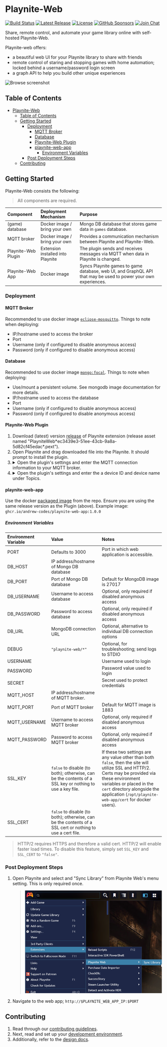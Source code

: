# Playnite-Web

[![Build Status](https://github.com/andrew-codes/playnite-web/actions/workflows/main.yml/badge.svg)](https://github.com/andrew-codes/playnite-web/actions/workflows/main.yml)
[![Latest Release](https://img.shields.io/github/v/release/andrew-codes/playnite-web)](https://github.com/andrew-codes/playnite-web/releases/latest)
[![License](https://img.shields.io/github/license/andrew-codes/playnite-web)](https://github.com/andrew-codes/playnite-web?tab=AGPL-3.0-1-ov-file#readme)
[![GitHub Sponsors](https://img.shields.io/github/sponsors/andrew-codes)](https://github.com/sponsors/andrew-codes)
[![Join Chat](https://img.shields.io/badge/dynamic/json?url=https%3A%2F%2Fmatrix.org%2F_matrix%2Fclient%2Funstable%2Fim.nheko.summary%2Fsummary%2F%2523playnite-web%3Agitter.im&query=num_joined_members&label=Chat%20Members)](https://matrix.to/#/#playnite-web:gitter.im)

Share, remote control, and automate your game library online with self-hosted Playnite-Web.

Playnite-web offers:

- a beautiful web UI for your Playnite library to share with friends
- remote control of staring and stopping games with home automation; locked behind a username/password login screen
- a graph API to help you build other unique experiences

![Browse screenshot](docs/assets/images/browse-screenshot.png)

## Table of Contents

- [Playnite-Web](#playnite-web)
  - [Table of Contents](#table-of-contents)
  - [Getting Started](#getting-started)
    - [Deployment](#deployment)
      - [MQTT Broker](#mqtt-broker)
      - [Database](#database)
      - [Playnite-Web Plugin](#playnite-web-plugin)
      - [playnite-web-app](#playnite-web-app)
        - [Environment Variables](#environment-variables)
    - [Post Deployment Steps](#post-deployment-steps)
  - [Contributing](#contributing)

## Getting Started

Playnite-Web consists the following:

> All components are required.

| Component           | Deployment Mechanism              | Purpose                                                                                                        |
| :------------------ | :-------------------------------- | :------------------------------------------------------------------------------------------------------------- |
| (game) database     | Docker image / bring your own     | Mongo DB database that stores game data in `games` database.                                                   |
| MQTT broker         | Docker image / bring your own     | Provides a communication mechanism between Playnite and Playnite-Web.                                          |
| Playnite-Web Plugin | Extension installed into Playnite | The plugin sends and receives messages via MQTT when data in Playnite is changed.                              |
| Playnite-Web App    | Docker image                      | Syncs Playnite games to game database, web UI, and GraphQL API that may be used to power your own experiences. |

### Deployment

#### MQTT Broker

Recommended to use docker image [`eclipse-mosquitto`](https://hub.docker.com/_/eclipse-mosquitto/). Things to note when deploying:

- IP/hostname used to access the broker
- Port
- Username (only if configured to disable anonymous access)
- Password (only if configured to disable anonymous access)

#### Database

Recommended to use docker image [`mongo:focal`](https://hub.docker.com/_/mongo/). Things to note when deploying:

- Use/mount a persistent volume. See mongodb image documentation for more details.
- IP/hostname used to access the database
- Port
- Username (only if configured to disable anonymous access)
- Password (only if configured to disable anonymous access)

#### Playnite-Web Plugin

1. Download (latest) version [release](https://github.com/andrew-codes/playnite-web/releases) of Playnite extension (release asset named "PlayniteWeb\*ec3439e3-51ee-43cb-9a8a-5d82cf45edac\*.pext").
1. Open Playnite and drag downloaded file into the Playnite. It should prompt to install the plugin.
1. <details><summary>Open the plugin's settings and enter the MQTT connection information to your MQTT broker.</summary>
      > ![Mqtt connection settings screenshot](docs/assets/images/mqtt-connection-screenshot.png)
   </details>
1. <details><summary>Open the plugin's settings and enter the a device ID and device name under Topics.</summary>
   > ![Topics settings screenshot](docs/assets/images/topics-screenshot.png)
   </details>

#### playnite-web-app

Use the docker [packaged image](https://github.com/andrew-codes/playnite-web/pkgs/container/playnite-web-app) from the repo. Ensure you are using the same release version as the Plugin (above). Example image: `ghcr.io/andrew-codes/playnite-web-app:1.0.0`

##### Environment Variables

| Environment Variable | Value                                                                                                     | Notes                                                                                                                                                                                                                                                                      |
| :------------------- | :-------------------------------------------------------------------------------------------------------- | :------------------------------------------------------------------------------------------------------------------------------------------------------------------------------------------------------------------------------------------------------------------------- |
| PORT                 | Defaults to 3000                                                                                          | Port in which web application is accessible.                                                                                                                                                                                                                               |
| DB_HOST              | IP address/hostname of Mongo DB database                                                                  |                                                                                                                                                                                                                                                                            |
| DB_PORT              | Port of Mongo DB database                                                                                 | Default for MongoDB image is 27017                                                                                                                                                                                                                                         |
| DB_USERNAME          | Username to access database                                                                               | Optional, only required if disabled anonymous access                                                                                                                                                                                                                       |
| DB_PASSWORD          | Password to access database                                                                               | Optional, only required if disabled anonymous access                                                                                                                                                                                                                       |
| DB_URL               | MongoDB connection URL                                                                                    | Optional, alternative to individual DB connection options                                                                                                                                                                                                                  |
| DEBUG                | `"playnite-web/*"`                                                                                        | Optional, for troubleshooting; send logs to STDIO                                                                                                                                                                                                                          |
| USERNAME             |                                                                                                           | Username used to login                                                                                                                                                                                                                                                     |
| PASSWORD             |                                                                                                           | Password value used to login                                                                                                                                                                                                                                               |
| SECRET               |                                                                                                           | Secret used to protect credentials                                                                                                                                                                                                                                         |
| MQTT_HOST            | IP address/hostname of MQTT broker.                                                                       |                                                                                                                                                                                                                                                                            |
| MQTT_PORT            | Port of MQTT broker                                                                                       | Default for MQTT image is 1883                                                                                                                                                                                                                                             |
| MQTT_USERNAME        | Username to access MQTT broker                                                                            | Optional, only required if disabled anonymous access                                                                                                                                                                                                                       |
| MQTT_PASSWORD        | Password to access MQTT broker                                                                            | Optional, only required if disabled anonymous access                                                                                                                                                                                                                       |
| SSL_KEY              | `false` to disable (to both); otherwise, can be the contents of a SSL key or nothing to use a key file.   | If these two settings are any value other than both `false`, then the site will utilize SSL and HTTP/2. Certs may be provided via these environment variables or placed in the `cert` directory alongside the application (`/opt/playnite-web-app/cert` for docker users). |
| SSL_CERT             | `false` to disable (to both); otherwise, can be the contents of a SSL cert or nothing to use a cert file. |                                                                                                                                                                                                                                                                            |

> HTTP/2 requires HTTPS and therefore a valid cert. HTTP/2 will enable faster load times. To disable this feature, simply set `SSL_KEY` and `SSL_CERT` to `"false"`.

### Post Deployment Steps

1. Open Playnite and select and "Sync Library" from Playnite Web's menu setting. This is only required once.
   > ![Sync Library menu setting](docs/assets/images/sync-library-menu-setting.png)
1. Navigate to the web app; `http://$PLAYNITE_WEB_APP_IP:$PORT`

## Contributing

1. Read through our [contributing guidelines](docs/CONTRIBUTING.md).
2. Next, read and set up your [development environment](docs/contributing/development-environment.md).
3. Additionally, refer to the [design docs](docs/design).
